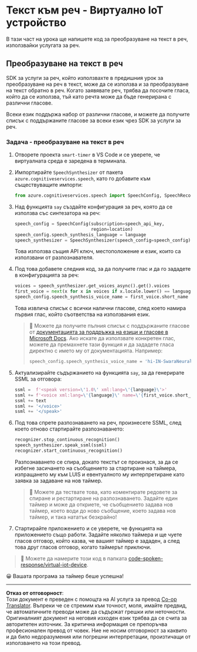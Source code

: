 <!--
CO_OP_TRANSLATOR_METADATA:
{
  "original_hash": "7966848a1f870e4c42edb4db67b13c57",
  "translation_date": "2025-08-28T08:57:03+00:00",
  "source_file": "6-consumer/lessons/3-spoken-feedback/virtual-device-text-to-speech.md",
  "language_code": "bg"
}
-->
# Текст към реч - Виртуално IoT устройство

В тази част на урока ще напишете код за преобразуване на текст в реч, използвайки услугата за реч.

## Преобразуване на текст в реч

SDK за услуги за реч, който използвахте в предишния урок за преобразуване на реч в текст, може да се използва и за преобразуване на текст обратно в реч. Когато заявявате реч, трябва да посочите гласа, който да се използва, тъй като речта може да бъде генерирана с различни гласове.

Всеки език поддържа набор от различни гласове, и можете да получите списък с поддържаните гласове за всеки език чрез SDK за услуги за реч.

### Задача - преобразуване на текст в реч

1. Отворете проекта `smart-timer` в VS Code и се уверете, че виртуалната среда е заредена в терминала.

1. Импортирайте `SpeechSynthesizer` от пакета `azure.cognitiveservices.speech`, като го добавите към съществуващите импорти:

    ```python
    from azure.cognitiveservices.speech import SpeechConfig, SpeechRecognizer, SpeechSynthesizer
    ```

1. Над функцията `say` създайте конфигурация за реч, която да се използва със синтезатора на реч:

    ```python
    speech_config = SpeechConfig(subscription=speech_api_key,
                                 region=location)
    speech_config.speech_synthesis_language = language
    speech_synthesizer = SpeechSynthesizer(speech_config=speech_config)
    ```

    Това използва същия API ключ, местоположение и език, които са използвани от разпознавателя.

1. Под това добавете следния код, за да получите глас и да го зададете в конфигурацията за реч:

    ```python
    voices = speech_synthesizer.get_voices_async().get().voices
    first_voice = next(x for x in voices if x.locale.lower() == language.lower())
    speech_config.speech_synthesis_voice_name = first_voice.short_name
    ```

    Това извлича списък с всички налични гласове, след което намира първия глас, който съответства на използвания език.

    > 💁 Можете да получите пълния списък с поддържаните гласове от [документацията за поддръжка на езици и гласове в Microsoft Docs](https://docs.microsoft.com/azure/cognitive-services/speech-service/language-support?WT.mc_id=academic-17441-jabenn#text-to-speech). Ако искате да използвате конкретен глас, можете да премахнете тази функция и да зададете гласа директно с името му от документацията. Например:
    >
    > ```python
    > speech_config.speech_synthesis_voice_name = 'hi-IN-SwaraNeural'
    > ```

1. Актуализирайте съдържанието на функцията `say`, за да генерирате SSML за отговора:

    ```python
    ssml =  f'<speak version=\'1.0\' xml:lang=\'{language}\'>'
    ssml += f'<voice xml:lang=\'{language}\' name=\'{first_voice.short_name}\'>'
    ssml += text
    ssml += '</voice>'
    ssml += '</speak>'
    ```

1. Под това спрете разпознаването на реч, произнесете SSML, след което отново стартирайте разпознаването:

    ```python
    recognizer.stop_continuous_recognition()
    speech_synthesizer.speak_ssml(ssml)
    recognizer.start_continuous_recognition()
    ```

    Разпознаването се спира, докато текстът се произнася, за да се избегне засичането на съобщението за стартиране на таймера, изпращането му към LUIS и евентуалното му интерпретиране като заявка за задаване на нов таймер.

    > 💁 Можете да тествате това, като коментирате редовете за спиране и рестартиране на разпознаването. Задайте един таймер и може да откриете, че съобщението задава нов таймер, което води до ново съобщение, което задава нов таймер, и така нататък безкрайно!

1. Стартирайте приложението и се уверете, че функцията на приложението също работи. Задайте няколко таймера и ще чуете гласов отговор, който казва, че вашият таймер е зададен, а след това друг гласов отговор, когато таймерът приключи.

> 💁 Можете да намерите този код в папката [code-spoken-response/virtual-iot-device](../../../../../6-consumer/lessons/3-spoken-feedback/code-spoken-response/virtual-iot-device).

😀 Вашата програма за таймер беше успешна!

---

**Отказ от отговорност**:  
Този документ е преведен с помощта на AI услуга за превод [Co-op Translator](https://github.com/Azure/co-op-translator). Въпреки че се стремим към точност, моля, имайте предвид, че автоматичните преводи може да съдържат грешки или неточности. Оригиналният документ на неговия изходен език трябва да се счита за авторитетен източник. За критична информация се препоръчва професионален превод от човек. Ние не носим отговорност за каквито и да било недоразумения или погрешни интерпретации, произтичащи от използването на този превод.